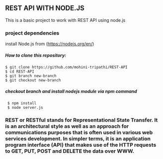 ## REST API WITH NODE.JS

This is a basic project to work with REST API using node.js

### project dependencies

install Node.js from (https://nodejs.org/en/)

##### How to clone this repository:
```
$ git clone https://github.com/mohini-tripathi/REST-API
$ cd REST-API
$ git branch new-branch
$ git checkout new-branch
```

##### checkout branch and install nodejs module via npm command
```
 $ npm install
 $ node server.js 
```

### REST or RESTful stands for Representational State Transfer. It is an architectural style as well as an approach for communications purposes that is often used in various web services development. In simpler terms, it is an application program interface (API) that makes use of the HTTP requests to GET, PUT, POST and DELETE the data over WWW.
